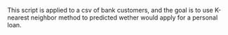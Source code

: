 This script is applied to a csv of bank customers, and the goal is to use K-nearest neighbor method to predicted wether would apply for a personal loan.
